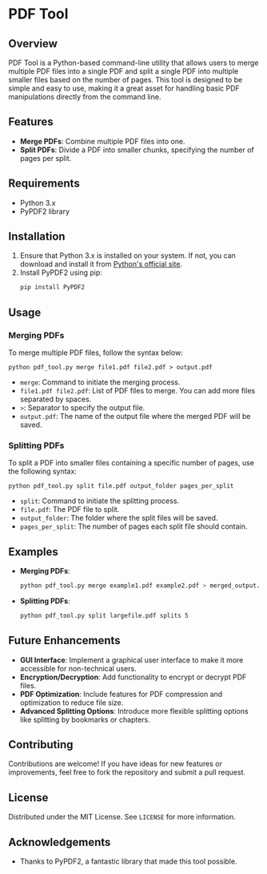 # PDF Tool

## Overview
PDF Tool is a Python-based command-line utility that allows users to merge multiple PDF files into a single PDF and split a single PDF into multiple smaller files based on the number of pages. This tool is designed to be simple and easy to use, making it a great asset for handling basic PDF manipulations directly from the command line.

## Features
- **Merge PDFs**: Combine multiple PDF files into one.
- **Split PDFs**: Divide a PDF into smaller chunks, specifying the number of pages per split.

## Requirements
- Python 3.x
- PyPDF2 library

## Installation
1. Ensure that Python 3.x is installed on your system. If not, you can download and install it from [Python's official site](https://www.python.org/downloads/).
2. Install PyPDF2 using pip:
   ```bash
   pip install PyPDF2
   ```

## Usage

### Merging PDFs
To merge multiple PDF files, follow the syntax below:
```
python pdf_tool.py merge file1.pdf file2.pdf > output.pdf
```
- `merge`: Command to initiate the merging process.
- `file1.pdf file2.pdf`: List of PDF files to merge. You can add more files separated by spaces.
- `>`: Separator to specify the output file.
- `output.pdf`: The name of the output file where the merged PDF will be saved.

### Splitting PDFs
To split a PDF into smaller files containing a specific number of pages, use the following syntax:
```
python pdf_tool.py split file.pdf output_folder pages_per_split
```
- `split`: Command to initiate the splitting process.
- `file.pdf`: The PDF file to split.
- `output_folder`: The folder where the split files will be saved.
- `pages_per_split`: The number of pages each split file should contain.

## Examples
- **Merging PDFs**:
  ```bash
  python pdf_tool.py merge example1.pdf example2.pdf > merged_output.pdf
  ```
- **Splitting PDFs**:
  ```bash
  python pdf_tool.py split largefile.pdf splits 5
  ```

## Future Enhancements
- **GUI Interface**: Implement a graphical user interface to make it more accessible for non-technical users.
- **Encryption/Decryption**: Add functionality to encrypt or decrypt PDF files.
- **PDF Optimization**: Include features for PDF compression and optimization to reduce file size.
- **Advanced Splitting Options**: Introduce more flexible splitting options like splitting by bookmarks or chapters.

## Contributing
Contributions are welcome! If you have ideas for new features or improvements, feel free to fork the repository and submit a pull request.

## License
Distributed under the MIT License. See `LICENSE` for more information.

## Acknowledgements
- Thanks to PyPDF2, a fantastic library that made this tool possible.



